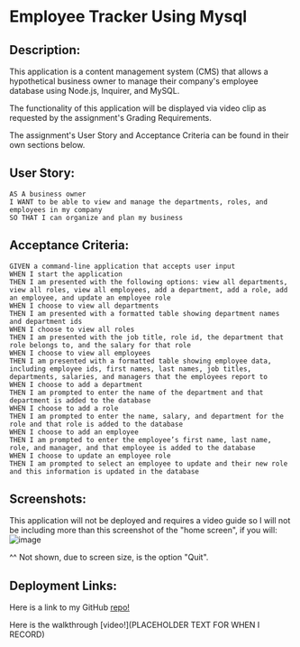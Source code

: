 # Employee Tracker Using Mysql

## Description:

This application is a content management system (CMS) that allows a hypothetical business owner to manage their company's employee database using Node.js, Inquirer, and MySQL.

The functionality of this application will be displayed via video clip as requested by the assignment's Grading Requirements.

The assignment's User Story and Acceptance Criteria can be found in their own sections below.

## User Story:

```
AS A business owner
I WANT to be able to view and manage the departments, roles, and employees in my company
SO THAT I can organize and plan my business
```

## Acceptance Criteria:

```
GIVEN a command-line application that accepts user input
WHEN I start the application
THEN I am presented with the following options: view all departments, view all roles, view all employees, add a department, add a role, add an employee, and update an employee role
WHEN I choose to view all departments
THEN I am presented with a formatted table showing department names and department ids
WHEN I choose to view all roles
THEN I am presented with the job title, role id, the department that role belongs to, and the salary for that role
WHEN I choose to view all employees
THEN I am presented with a formatted table showing employee data, including employee ids, first names, last names, job titles, departments, salaries, and managers that the employees report to
WHEN I choose to add a department
THEN I am prompted to enter the name of the department and that department is added to the database
WHEN I choose to add a role
THEN I am prompted to enter the name, salary, and department for the role and that role is added to the database
WHEN I choose to add an employee
THEN I am prompted to enter the employee’s first name, last name, role, and manager, and that employee is added to the database
WHEN I choose to update an employee role
THEN I am prompted to select an employee to update and their new role and this information is updated in the database
```

## Screenshots:

This application will not be deployed and requires a video guide so I will not be including more than this screenshot of the "home screen", if you will:
![image](https://user-images.githubusercontent.com/112277445/215792584-2d590116-a936-40f4-80aa-718d79850f36.png)

^^ Not shown, due to screen size, is the option "Quit".

## Deployment Links:

Here is a link to my GitHub [repo!](https://github.com/roldanmoncada/employee-tracker-mysql/tree/main)

Here is the walkthrough [video!](PLACEHOLDER TEXT FOR WHEN I RECORD)